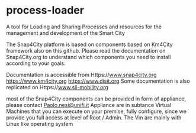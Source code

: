 # process-loader
A tool for Loading and Sharing Processes and resources for the management and development of the Smart City

The Snap4City platform is based on components based on Km4City framework also on this github. 
Please read the documentation on Snap4City.org to understand which components you need to install 
according to your goals.

Documentation is accessible from Https://www.snap4city.org https://www.km4city.org 
https://www.disit.org Some documentation is also replicated on Https://www.sii-mobility.org

most of the Snap4City components can be provided in form of appliance, please contact Paolo.nesi@unifi.it 
Appliance are in subtance Virtual Machines that you can execute on your premise, fully configure, 
since we provide you full access at level of Root / Admin. The Vm are mainly with Linux like operating system
